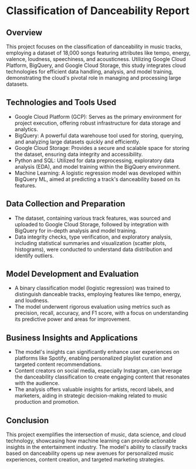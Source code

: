 Classification of Danceability Report
=====================================

Overview
--------

This project focuses on the classification of danceability in music tracks, employing a dataset of 18,000 songs featuring attributes like tempo, energy, valence, loudness, speechiness, and acousticness. Utilizing Google Cloud Platform, BigQuery, and Google Cloud Storage, this study integrates cloud technologies for efficient data handling, analysis, and model training, demonstrating the cloud's pivotal role in managing and processing large datasets.

Technologies and Tools Used
---------------------------

-   Google Cloud Platform (GCP): Serves as the primary environment for project execution, offering robust infrastructure for data storage and analytics.
-   BigQuery: A powerful data warehouse tool used for storing, querying, and analyzing large datasets quickly and efficiently.
-   Google Cloud Storage: Provides a secure and scalable space for storing the dataset, ensuring data integrity and accessibility.
-   Python and SQL: Utilized for data preprocessing, exploratory data analysis (EDA), and model training within the BigQuery environment.
-   Machine Learning: A logistic regression model was developed within BigQuery ML, aimed at predicting a track's danceability based on its features.

Data Collection and Preparation
-------------------------------

-   The dataset, containing various track features, was sourced and uploaded to Google Cloud Storage, followed by integration with BigQuery for in-depth analysis and model training.
-   Data integrity checks, type verification, and exploratory analysis, including statistical summaries and visualization (scatter plots, histograms), were conducted to understand data distribution and identify outliers.

Model Development and Evaluation
--------------------------------

-   A binary classification model (logistic regression) was trained to distinguish danceable tracks, employing features like tempo, energy, and loudness.
-   The model underwent rigorous evaluation using metrics such as precision, recall, accuracy, and F1 score, with a focus on understanding its predictive power and areas for improvement.

Business Insights and Applications
----------------------------------

-   The model's insights can significantly enhance user experiences on platforms like Spotify, enabling personalized playlist curation and targeted content recommendations.
-   Content creators on social media, especially Instagram, can leverage the danceability classification to create engaging content that resonates with the audience.
-   The analysis offers valuable insights for artists, record labels, and marketers, aiding in strategic decision-making related to music production and promotion.

Conclusion
----------

This project exemplifies the intersection of music, data science, and cloud technology, showcasing how machine learning can provide actionable insights in the entertainment industry. The model's ability to classify tracks based on danceability opens up new avenues for personalized music experiences, content creation, and targeted marketing strategies.
